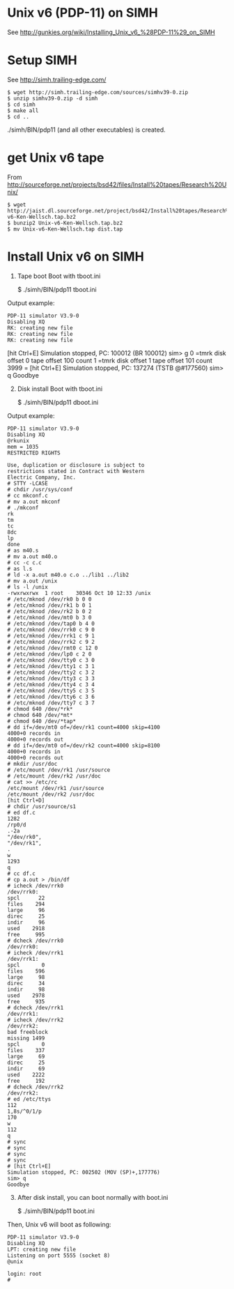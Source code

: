 Unix v6 (PDP-11) on SIMH
========================

See http://gunkies.org/wiki/Installing_Unix_v6_%28PDP-11%29_on_SIMH

# Setup SIMH
See http://simh.trailing-edge.com/

    $ wget http://simh.trailing-edge.com/sources/simhv39-0.zip
    $ unzip simhv39-0.zip -d simh
    $ cd simh
    $ make all
    $ cd ..

./simh/BIN/pdp11 (and all other executables) is created.

# get Unix v6 tape
From http://sourceforge.net/projects/bsd42/files/Install%20tapes/Research%20Unix/

    $ wget http://jaist.dl.sourceforge.net/project/bsd42/Install%20tapes/Research%20Unix/Unix-v6-Ken-Wellsch.tap.bz2
    $ bunzip2 Unix-v6-Ken-Wellsch.tap.bz2
    $ mv Unix-v6-Ken-Wellsch.tap dist.tap

# Install Unix v6 on SIMH
1. Tape boot
Boot with tboot.ini

    $ ./simh/BIN/pdp11 tboot.ini

Output example:

    PDP-11 simulator V3.9-0
    Disabling XQ
    RK: creating new file
    RK: creating new file
    RK: creating new file
[hit Ctrl+E]
    Simulation stopped, PC: 100012 (BR 100012)
    sim> g 0
    =tmrk
    disk offset
    0
    tape offset
    100
    count
    1
    =tmrk
    disk offset
    1
    tape offset
    101
    count
    3999
    = [hit Ctrl+E]
    Simulation stopped, PC: 137274 (TSTB @#177560)
    sim> q
    Goodbye

2. Disk install
Boot with tboot.ini

    $ ./simh/BIN/pdp11 dboot.ini

Output example:

    PDP-11 simulator V3.9-0
    Disabling XQ
    @rkunix
    mem = 1035
    RESTRICTED RIGHTS
    
    Use, duplication or disclosure is subject to
    restrictions stated in Contract with Western
    Electric Company, Inc.
    # STTY -LCASE
    # chdir /usr/sys/conf
    # cc mkconf.c
    # mv a.out mkconf
    # ./mkconf
    rk
    tm
    tc
    8dc
    lp
    done
    # as m40.s
    # mv a.out m40.o
    # cc -c c.c
    # as l.s
    # ld -x a.out m40.o c.o ../lib1 ../lib2
    # mv a.out /unix
    # ls -l /unix
    -rwxrwxrwx  1 root    30346 Oct 10 12:33 /unix
    # /etc/mknod /dev/rk0 b 0 0
    # /etc/mknod /dev/rk1 b 0 1
    # /etc/mknod /dev/rk2 b 0 2
    # /etc/mknod /dev/mt0 b 3 0
    # /etc/mknod /dev/tap0 b 4 0
    # /etc/mknod /dev/rrk0 c 9 0
    # /etc/mknod /dev/rrk1 c 9 1
    # /etc/mknod /dev/rrk2 c 9 2
    # /etc/mknod /dev/rmt0 c 12 0
    # /etc/mknod /dev/lp0 c 2 0
    # /etc/mknod /dev/tty0 c 3 0
    # /etc/mknod /dev/tty1 c 3 1
    # /etc/mknod /dev/tty2 c 3 2
    # /etc/mknod /dev/tty3 c 3 3
    # /etc/mknod /dev/tty4 c 3 4
    # /etc/mknod /dev/tty5 c 3 5
    # /etc/mknod /dev/tty6 c 3 6
    # /etc/mknod /dev/tty7 c 3 7
    # chmod 640 /dev/*rk*
    # chmod 640 /dev/*mt*
    # chmod 640 /dev/*tap*
    # dd if=/dev/mt0 of=/dev/rk1 count=4000 skip=4100
    4000+0 records in
    4000+0 records out
    # dd if=/dev/mt0 of=/dev/rk2 count=4000 skip=8100
    4000+0 records in
    4000+0 records out
    # mkdir /usr/doc
    # /etc/mount /dev/rk1 /usr/source
    # /etc/mount /dev/rk2 /usr/doc
    # cat >> /etc/rc
    /etc/mount /dev/rk1 /usr/source
    /etc/mount /dev/rk2 /usr/doc
    [hit Ctrl+D]
    # chdir /usr/source/s1
    # ed df.c
    1282
    /rp0/d
    .-2a
    "/dev/rk0",
    "/dev/rk1",
    .
    w
    1293
    q
    # cc df.c
    # cp a.out > /bin/df
    # icheck /dev/rrk0
    /dev/rrk0:
    spcl      22
    files    294
    large     96
    direc     25
    indir     96
    used    2918
    free     995
    # dcheck /dev/rrk0
    /dev/rrk0:
    # icheck /dev/rrk1
    /dev/rrk1:
    spcl       0
    files    596
    large     98
    direc     34
    indir     98
    used    2978
    free     935
    # dcheck /dev/rrk1
    /dev/rrk1:
    # icheck /dev/rrk2
    /dev/rrk2:
    bad freeblock
    missing 1499
    spcl       0
    files    337
    large     69
    direc     25
    indir     69
    used    2222
    free     192
    # dcheck /dev/rrk2
    /dev/rrk2:
    # ed /etc/ttys
    112
    1,8s/^0/1/p
    170
    w
    112
    q
    # sync
    # sync
    # sync
    # sync
    # [hit Ctrl+E]
    Simulation stopped, PC: 002502 (MOV (SP)+,177776)
    sim> q
    Goodbye
    
3. After disk install, you can boot normally with boot.ini
    
    $ ./simh/BIN/pdp11 boot.ini

Then, Unix v6 will boot as following:

    PDP-11 simulator V3.9-0
    Disabling XQ
    LPT: creating new file
    Listening on port 5555 (socket 8)
    @unix
    
    login: root
    #
 
